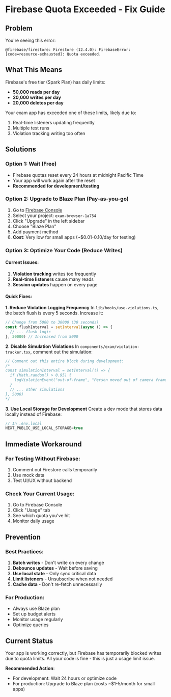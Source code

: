 # Firebase Quota Exceeded - Fix Guide

## Problem
You're seeing this error:
```
@firebase/firestore: Firestore (12.4.0): FirebaseError: [code=resource-exhausted]: Quota exceeded.
```

## What This Means
Firebase's free tier (Spark Plan) has daily limits:
- **50,000 reads per day**
- **20,000 writes per day**
- **20,000 deletes per day**

Your exam app has exceeded one of these limits, likely due to:
1. Real-time listeners updating frequently
2. Multiple test runs
3. Violation tracking writing too often

## Solutions

### Option 1: Wait (Free)
- Firebase quotas reset every 24 hours at midnight Pacific Time
- Your app will work again after the reset
- **Recommended for development/testing**

### Option 2: Upgrade to Blaze Plan (Pay-as-you-go)
1. Go to [Firebase Console](https://console.firebase.google.com/)
2. Select your project: `exam-browser-1a754`
3. Click "Upgrade" in the left sidebar
4. Choose "Blaze Plan"
5. Add payment method
6. **Cost**: Very low for small apps (~$0.01-0.10/day for testing)

### Option 3: Optimize Your Code (Reduce Writes)

#### Current Issues:
1. **Violation tracking** writes too frequently
2. **Real-time listeners** cause many reads
3. **Session updates** happen on every page

#### Quick Fixes:

**1. Reduce Violation Logging Frequency**
In `lib/hooks/use-violations.ts`, the batch flush is every 5 seconds. Increase it:
```typescript
// Change from 5000 to 30000 (30 seconds)
const flushInterval = setInterval(async () => {
  // ... flush logic
}, 30000) // Increased from 5000
```

**2. Disable Simulation Violations**
In `components/exam/violation-tracker.tsx`, comment out the simulation:
```typescript
// Comment out this entire block during development:
/*
const simulationInterval = setInterval(() => {
  if (Math.random() > 0.95) {
    logViolationEvent("out-of-frame", "Person moved out of camera frame", "medium")
  }
  // ... other simulations
}, 5000)
*/
```

**3. Use Local Storage for Development**
Create a dev mode that stores data locally instead of Firebase:
```typescript
// In .env.local
NEXT_PUBLIC_USE_LOCAL_STORAGE=true
```

## Immediate Workaround

### For Testing Without Firebase:
1. Comment out Firestore calls temporarily
2. Use mock data
3. Test UI/UX without backend

### Check Your Current Usage:
1. Go to Firebase Console
2. Click "Usage" tab
3. See which quota you've hit
4. Monitor daily usage

## Prevention

### Best Practices:
1. **Batch writes** - Don't write on every change
2. **Debounce updates** - Wait before saving
3. **Use local state** - Only sync critical data
4. **Limit listeners** - Unsubscribe when not needed
5. **Cache data** - Don't re-fetch unnecessarily

### For Production:
- Always use Blaze plan
- Set up budget alerts
- Monitor usage regularly
- Optimize queries

## Current Status

Your app is working correctly, but Firebase has temporarily blocked writes due to quota limits. All your code is fine - this is just a usage limit issue.

**Recommended Action**: 
- For development: Wait 24 hours or optimize code
- For production: Upgrade to Blaze plan (costs ~$1-5/month for small apps)
